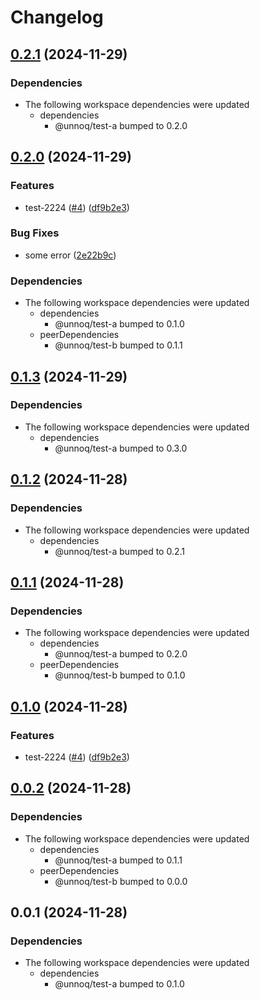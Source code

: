 # Changelog

## [0.2.1](https://github.com/unnoq/unnoq-monorepo-release-playground/compare/test-c-v0.2.0...test-c-v0.2.1) (2024-11-29)


### Dependencies

* The following workspace dependencies were updated
  * dependencies
    * @unnoq/test-a bumped to 0.2.0

## [0.2.0](https://github.com/unnoq/unnoq-monorepo-release-playground/compare/test-c-v0.1.3...test-c-v0.2.0) (2024-11-29)


### Features

* test-2224 ([#4](https://github.com/unnoq/unnoq-monorepo-release-playground/issues/4)) ([df9b2e3](https://github.com/unnoq/unnoq-monorepo-release-playground/commit/df9b2e3440e023b4406777a08ba5735153c265ff))


### Bug Fixes

* some error ([2e22b9c](https://github.com/unnoq/unnoq-monorepo-release-playground/commit/2e22b9cf09233a42121986dfbe4dbef30b649458))


### Dependencies

* The following workspace dependencies were updated
  * dependencies
    * @unnoq/test-a bumped to 0.1.0
  * peerDependencies
    * @unnoq/test-b bumped to 0.1.1

## [0.1.3](https://github.com/unnoq/unnoq-monorepo-release-playground/compare/test-c-v0.1.2...test-c-v0.1.3) (2024-11-29)


### Dependencies

* The following workspace dependencies were updated
  * dependencies
    * @unnoq/test-a bumped to 0.3.0

## [0.1.2](https://github.com/unnoq/unnoq-monorepo-release-playground/compare/test-c-v0.1.1...test-c-v0.1.2) (2024-11-28)


### Dependencies

* The following workspace dependencies were updated
  * dependencies
    * @unnoq/test-a bumped to 0.2.1

## [0.1.1](https://github.com/unnoq/unnoq-monorepo-release-playground/compare/test-c-v0.1.0...test-c-v0.1.1) (2024-11-28)


### Dependencies

* The following workspace dependencies were updated
  * dependencies
    * @unnoq/test-a bumped to 0.2.0
  * peerDependencies
    * @unnoq/test-b bumped to 0.1.0

## [0.1.0](https://github.com/unnoq/unnoq-monorepo-release-playground/compare/test-c-v0.0.2...test-c-v0.1.0) (2024-11-28)


### Features

* test-2224 ([#4](https://github.com/unnoq/unnoq-monorepo-release-playground/issues/4)) ([df9b2e3](https://github.com/unnoq/unnoq-monorepo-release-playground/commit/df9b2e3440e023b4406777a08ba5735153c265ff))

## [0.0.2](https://github.com/unnoq/unnoq-monorepo-release-playground/compare/test-c-v0.0.1...test-c-v0.0.2) (2024-11-28)


### Dependencies

* The following workspace dependencies were updated
  * dependencies
    * @unnoq/test-a bumped to 0.1.1
  * peerDependencies
    * @unnoq/test-b bumped to 0.0.0

## 0.0.1 (2024-11-28)


### Dependencies

* The following workspace dependencies were updated
  * dependencies
    * @unnoq/test-a bumped to 0.1.0
